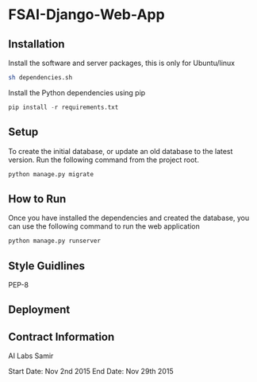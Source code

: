 # FSAI-Django-Web-App

## Installation

Install the software and server packages, this is only for Ubuntu/linux

```bash
sh dependencies.sh
```

Install the Python dependencies using pip

```python
pip install -r requirements.txt
```

## Setup

To create the initial database, or update an old database to the latest version. Run the following command from the project root.

```python
python manage.py migrate
```

## How to Run

Once you have installed the dependencies and created the database, you can use the following command to run the web application

```python
python manage.py runserver
```

## Style Guidlines
PEP-8

## Deployment

## Contract Information
AI Labs
Samir

Start Date: Nov 2nd 2015
End Date: Nov 29th 2015
